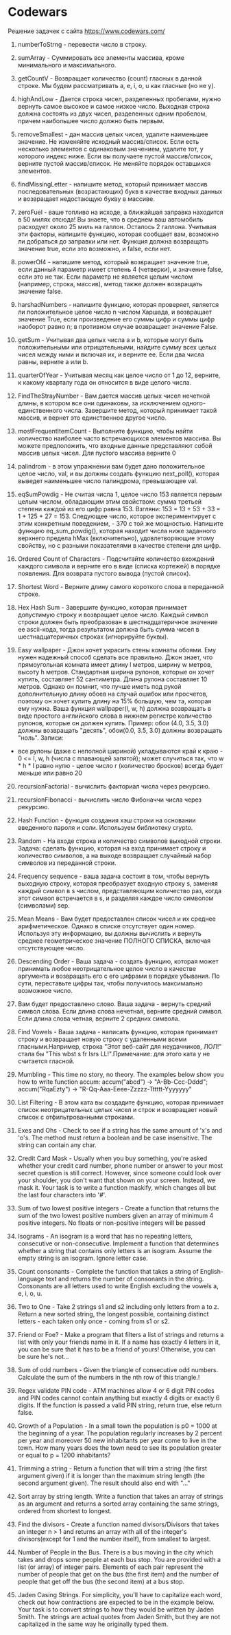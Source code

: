 # Codewars
Решение задачек с сайта https://www.codewars.com/

1. numberToStrng - перевести число в строку.

2. sumArray - Суммировать все элементы массива, кроме минимального и максимального.

3. getCountV - Возвращает количество (count) гласных в данной строке. Мы будем рассматривать a, e, i, o, u как гласные (но не y).

4. highAndLow - Дается строка чисел, разделенных пробелами, нужно вернуть самое высокое и самое низкое число. Выходная строка должна состоять из двух чисел, разделенных одним пробелом, причем наибольшее число должно быть первым.

5. removeSmallest - дан массив целых чисел, удалите наименьшее значение. Не изменяйте исходный массив/список. Если есть несколько элементов с одинаковым значением, удалите тот, у которого индекс ниже. Если вы получаете пустой массив/список, верните пустой массив/список. Не меняйте порядок оставшихся элементов.

6. findMissingLetter - напишите метод, который принимает массив последовательных (возрастающих) букв в качестве входных данных и возвращает недостающую букву в массиве.

7. zeroFuel - ваше топливо на исходе, а ближайшая заправка находится в 50 милях отсюда! Вы знаете, что в среднем ваш автомобиль расходует около 25 миль на галлон. Осталось 2 галлона. Учитывая эти факторы, напишите функцию, которая сообщает вам, возможно ли добраться до заправки или нет. Функция должна возвращать значение true, если это возможно, и false, если нет.

8. powerOf4 - напишите метод, который возвращает значение true, если данный параметр имеет степень 4 (четверки), и значение false, если это не так. Если параметр не является целым числом (например, строка, массив), метод также должен возвращать значение false.

9. harshadNumbers - напишите функцию, которая проверяет, является ли положительное целое число n числом Харшада, и возвращает значение True, если произведение его суммы цифр и суммы цифр наоборот равно n; в противном случае возвращает значение False.

10. getSum - Учитывая два целых числа a и b, которые могут быть положительными или отрицательными, найдите сумму всех целых чисел между ними и включая их, и верните ее. Если два числа равны, верните a или b.

11. quarterOfYear - Учитывая месяц как целое число от 1 до 12, верните, к какому кварталу года он относится в виде целого числа.

12. FindTheStrayNumber - Вам дается массив целых чисел нечетной длины, в котором все они одинаковы, за исключением одного-единственного числа. Завершите метод, который принимает такой массив, и вернет это единственное другое число.

13. mostFrequentItemCount - Выполните функцию, чтобы найти количество наиболее часто встречающихся элементов массива. Вы можете предположить, что входные данные представляют собой массив целых чисел. Для пустого массива верните 0

14. palindrom - в этом упражнении вам будет дано положительное целое число, val, и вы должны создать функцию next_poll(), которая выведет наименьшее число палиндрома, превышающее val.

15. eqSumPowdig - Не считая числа 1, целое число 153 является первым целым числом, обладающим этим свойством: сумма третьей степени каждой из его цифр равна 153. Взгляни: 153 = 13 + 53 + 33 = 1 + 125 + 27 = 153. Следующее число, которое экспериментирует с этим конкретным поведением, - 370 с той же мощностью. Напишите функцию eq_sum_powdig(), которая находит числа ниже заданного верхнего предела hMax (включительно), удовлетворяющие этому свойству, но с разными показателями в качестве степени для цифр.

16. Ordered Count of Characters - Подсчитайте количество вхождений каждого символа и верните его в виде (списка кортежей) в порядке появления. Для возврата пустого вывода (пустой список).

17. Shortest Word - Верните длину самого короткого слова в переданной строке.

18. Hex Hash Sum - Завершите функцию, которая принимает допустимую строку и возвращает целое число. Каждый символ строки должен быть преобразован в шестнадцатеричное значение ее ascii-кода, тогда результатом должна быть сумма чисел в шестнадцатеричных строках (игнорируйте буквы).

19. Easy wallpaper - Джон хочет украсить стены комнаты обоями. Ему нужен надежный способ сделать все правильно. Джон знает, что прямоугольная комната имеет длину l метров, ширину w метров, высоту h метров. Стандартная ширина рулонов, которые он хочет купить, составляет 52 сантиметра. Длина рулона составляет 10 метров. Однако он помнит, что лучше иметь под рукой дополнительную длину обоев на случай ошибок или просчетов, поэтому он хочет купить длину на 15% большую, чем та, которая ему нужна. 
Ваша функция wallpaper(l, w, h) должна возвращать в виде простого английского слова в нижнем регистре количество рулонов, которые он должен купить. Пример:  обои (4.0, 3.5, 3.0) должны возвращать "десять", обои(0.0, 3.5, 3.0) должны возвращать "ноль". Записи: 
- все рулоны (даже с неполной шириной) укладываются край к краю - 0 <= l, w, h (числа с плавающей запятой); может случиться так, что w * h * l равно нулю - целое число r (количество бросков) всегда будет меньше или равно 20

20. recursionFactorial - вычислить факториал числа через рекурсию.

21. recursionFibonacci - вычислить число Фибоначчи числа через рекурсию.

22. Hash Function - функция создания хэш строки на основании введенного пароля и соли. Используем библиотеку crypto.

23. Random - На входе строка и количество символов выходной строки. Задача: сделать функцию, которая на вход принимает строку и количество символов, а на выходе возвращает случайный набор символов из переданной строки.

24. Frequency sequence - ваша задача состоит в том, чтобы вернуть выходную строку, которая преобразует входную строку s, заменяя каждый символ в s числом, представляющим количество раз, когда этот символ встречается в s, и разделяя каждое число символом (символами) sep.

25. Mean Means - Вам будет предоставлен список чисел и их среднее арифметическое. Однако в списке отсутствует один номер. Используя эту информацию, вы должны вычислить и вернуть среднее геометрическое значение ПОЛНОГО СПИСКА, включая отсутствующее число.

26. Descending Order - Ваша задача - создать функцию, которая может принимать любое неотрицательное целое число в качестве аргумента и возвращать его с его цифрами в порядке убывания. По сути, переставьте цифры так, чтобы получилось максимально возможное число.

27. Вам будет предоставлено слово. Ваша задача - вернуть средний символ слова. Если длина слова нечетная, верните средний символ. Если длина слова четная, верните 2 средних символа.

28. Find Vowels - Ваша задача - написать функцию, которая принимает строку и возвращает новую строку с удаленными всеми гласными.Например, строка "Этот веб-сайт для неудачников, ЛОЛ!" стала бы "This wbst s fr lsrs LL!".Примечание: для этого ката y не считается гласной.

29. Mumbling - This time no story, no theory. The examples below show you how to write function accum: accum("abcd") -> "A-Bb-Ccc-Dddd"; accum("RqaEzty") -> "R-Qq-Aaa-Eeee-Zzzzz-Tttttt-Yyyyyyy"

30. List Filtering - В этом ката вы создадите функцию, которая принимает список неотрицательных целых чисел и строк и возвращает новый список с отфильтрованными строками.

31. Exes and Ohs - Check to see if a string has the same amount of 'x's and 'o's. The method must return a boolean and be case insensitive. The string can contain any char.

32. Credit Card Mask - Usually when you buy something, you're asked whether your credit card number, phone number or answer to your most secret question is still correct. However, since someone could look over your shoulder, you don't want that shown on your screen. Instead, we mask it. Your task is to write a function maskify, which changes all but the last four characters into '#'.

33. Sum of two lowest positive integers - Create a function that returns the sum of the two lowest positive numbers given an array of minimum 4 positive integers. No floats or non-positive integers will be passed

34. Isograms - An isogram is a word that has no repeating letters, consecutive or non-consecutive. Implement a function that determines whether a string that contains only letters is an isogram. Assume the empty string is an isogram. Ignore letter case.

35. Count consonants - Complete the function that takes a string of English-language text and returns the number of consonants in the string. Consonants are all letters used to write English excluding the vowels a, e, i, o, u.

36. Two to One - Take 2 strings s1 and s2 including only letters from a to z. Return a new sorted string, the longest possible, containing distinct letters - each taken only once - coming from s1 or s2.

37. Friend or Foe? - Make a program that filters a list of strings and returns a list with only your friends name in it. If a name has exactly 4 letters in it, you can be sure that it has to be a friend of yours! Otherwise, you can be sure he's not...

38. Sum of odd numbers - Given the triangle of consecutive odd numbers. Calculate the sum of the numbers in the nth row of this triangle.!

40. Regex validate PIN code - ATM machines allow 4 or 6 digit PIN codes and PIN codes cannot contain anything but exactly 4 digits or exactly 6 digits. If the function is passed a valid PIN string, return true, else return false.

41. Growth of a Population - In a small town the population is p0 = 1000 at the beginning of a year. The population regularly increases by 2 percent per year and moreover 50 new inhabitants per year come to live in the town. How many years does the town need to see its population greater or equal to p = 1200 inhabitants?

42. Trimming a string - Return a function that will trim a string (the first argument given) if it is longer than the maximum string length (the second argument given). The result should also end with "..."

43. Sort array by string length. Write a function that takes an array of strings as an argument and returns a sorted array containing the same strings, ordered from shortest to longest.

44. Find the divisors - Create a function named divisors/Divisors that takes an integer n > 1 and returns an array with all of the integer's divisors(except for 1 and the number itself), from smallest to largest.

45. Number of People in the Bus. There is a bus moving in the city which takes and drops some people at each bus stop. You are provided with a list (or array) of integer pairs. Elements of each pair represent the number of people that get on the bus (the first item) and the number of people that get off the bus (the second item) at a bus stop.

46. Jaden Casing Strings. For simplicity, you'll have to capitalize each word, check out how contractions are expected to be in the example below. Your task is to convert strings to how they would be written by Jaden Smith. The strings are actual quotes from Jaden Smith, but they are not capitalized in the same way he originally typed them.